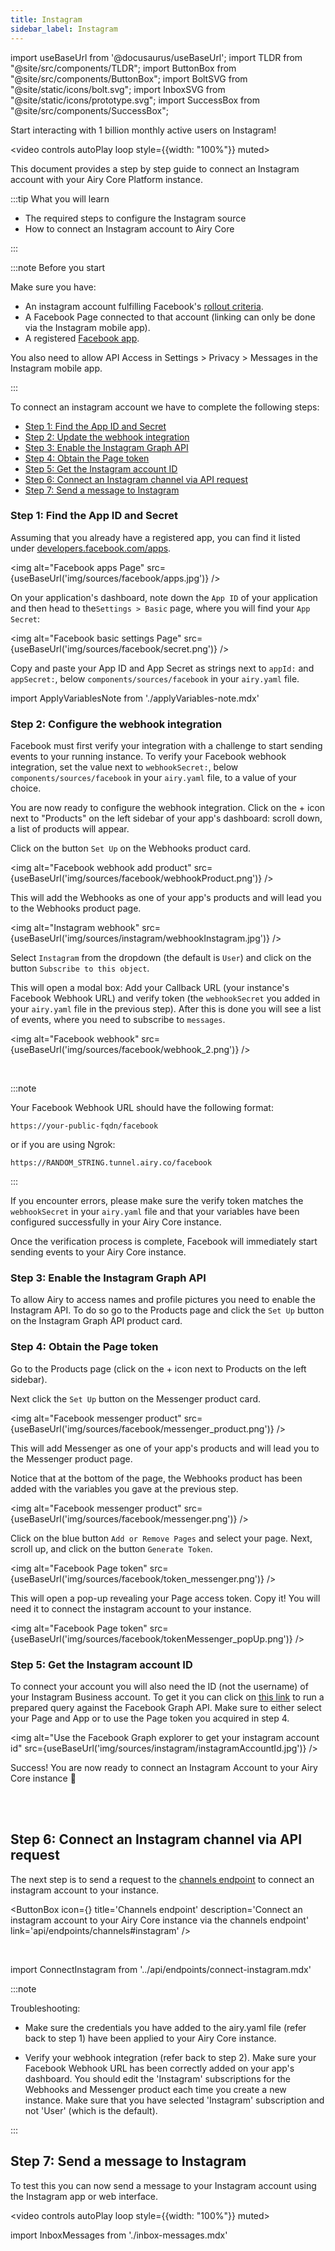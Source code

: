 ```yaml
---
title: Instagram
sidebar_label: Instagram
---
```


import useBaseUrl from '@docusaurus/useBaseUrl';
import TLDR from "@site/src/components/TLDR";
import ButtonBox from "@site/src/components/ButtonBox";
import BoltSVG from "@site/static/icons/bolt.svg";
import InboxSVG from "@site/static/icons/prototype.svg";
import SuccessBox from "@site/src/components/SuccessBox";

<TLDR>

Start interacting with 1 billion monthly active users on Instagram!

</TLDR>

<video controls autoPlay loop style={{width: "100%"}} muted>

<source src="https://s3.amazonaws.com/assets.airy.co/docs/instagram.mp4" type="video/mp4"/>  
 <source src="https://s3.amazonaws.com/assets.airy.co/docs/instagram.webm" type="video/webm"/>
</video>

This document provides a step by step guide to connect an Instagram account with your Airy
Core Platform instance.

:::tip What you will learn

- The required steps to configure the Instagram source
- How to connect an Instagram account to Airy Core

:::

:::note Before you start

Make sure you have:

- An instagram account fulfilling Facebook's [rollout criteria](https://developers.facebook.com/docs/messenger-platform/instagram/rollout).
- A Facebook Page connected to that account (linking can only be done via the Instagram mobile app).
- A registered [Facebook app](https://developers.facebook.com/docs/apps#register).

You also need to allow API Access in Settings > Privacy > Messages in the Instagram mobile app.

:::

To connect an instagram account we have to complete the following steps:

- [Step 1: Find the App ID and Secret](#step-1-find-the-app-id-and-secret)
- [Step 2: Update the webhook integration](#step-2-configure-the-webhook-integration)
- [Step 3: Enable the Instagram Graph API](#step-3-enable-the-instagram-graph-api)
- [Step 4: Obtain the Page token](#step-4-obtain-the-page-token)
- [Step 5: Get the Instagram account ID](#step-5-get-the-instagram-account-id)
- [Step 6: Connect an Instagram channel via API request](#step-6-connect-an-instagram-channel-via-api-request)
- [Step 7: Send a message to Instagram](#step-7-send-a-message-to-instagram)

### Step 1: Find the App ID and Secret

Assuming that you already have a registered app, you can find it listed under [developers.facebook.com/apps](https://developers.facebook.com/apps/).

<img alt="Facebook apps Page" src={useBaseUrl('img/sources/facebook/apps.jpg')} />

On your application's dashboard, note down the `App ID` of your application and then head to the`Settings > Basic` page, where you will find your `App Secret`:

<img alt="Facebook basic settings Page" src={useBaseUrl('img/sources/facebook/secret.png')} />

Copy and paste your App ID and App Secret as strings next to `appId:` and `appSecret:`, below `components/sources/facebook` in your `airy.yaml` file.

import ApplyVariablesNote from './applyVariables-note.mdx'

<ApplyVariablesNote />

### Step 2: Configure the webhook integration

Facebook must first verify your integration with a challenge to start sending events to your running instance. To verify your Facebook webhook integration, set the value next to `webhookSecret:`, below `components/sources/facebook` in your `airy.yaml` file, to a value of your choice.

You are now ready to configure the webhook integration. Click on the + icon next to "Products" on the left sidebar of your app's dashboard: scroll down, a list of products will appear.

Click on the button `Set Up` on the Webhooks product card.

<img alt="Facebook webhook add product" src={useBaseUrl('img/sources/facebook/webhookProduct.png')} />

This will add the Webhooks as one of your app's products and will lead you to the Webhooks product page.

<img alt="Instagram webhook" src={useBaseUrl('img/sources/instagram/webhookInstagram.jpg')} />

Select `Instagram` from the dropdown (the default is `User`) and click on the button `Subscribe to this object`.

This will open a modal box: Add your Callback URL (your instance's Facebook Webhook URL) and verify token (the `webhookSecret` you added in your `airy.yaml` file in the previous step). After this is done you will see a list of events, where you need to subscribe to `messages`.

<img alt="Facebook webhook" src={useBaseUrl('img/sources/facebook/webhook_2.png')} />

<br />

:::note

Your Facebook Webhook URL should have the following format:

```
https://your-public-fqdn/facebook
```

or if you are using Ngrok:

```
https://RANDOM_STRING.tunnel.airy.co/facebook
```

:::

If you encounter errors, please make sure the verify token matches the
`webhookSecret` in your `airy.yaml` file and that your variables have been
configured successfully in your Airy Core instance.

<ApplyVariablesNote />

Once the verification process is complete, Facebook will immediately
start sending events to your Airy Core instance.

### Step 3: Enable the Instagram Graph API

To allow Airy to access names and profile pictures you need to enable the Instagram API. To do so go to the Products page and click the `Set Up` button on the Instagram Graph API product card.

### Step 4: Obtain the Page token

Go to the Products page (click on the + icon next to Products on the left sidebar).

Next click the `Set Up` button on the Messenger product card.

<img alt="Facebook messenger product" src={useBaseUrl('img/sources/facebook/messenger_product.png')} />

This will add Messenger as one of your app's products and will lead you to the Messenger product page.

Notice that at the bottom of the page, the Webhooks product has been added with the variables you gave at the previous step.

<img alt="Facebook messenger product" src={useBaseUrl('img/sources/facebook/messenger.png')} />

Click on the blue button `Add or Remove Pages` and select your page. Next, scroll up, and click on the button `Generate Token`.

<img alt="Facebook Page token" src={useBaseUrl('img/sources/facebook/token_messenger.png')} />

This will open a pop-up revealing your Page access token. Copy it! You will need it to connect the instagram account to your instance.

<img alt="Facebook Page token" src={useBaseUrl('img/sources/facebook/tokenMessenger_popUp.png')} />

### Step 5: Get the Instagram account ID

To connect your account you will also need the ID (not the username) of your Instagram Business account. To get
it you can click on [this link](https://developers.facebook.com/tools/explorer/?method=GET&path=me%3Ffields%3Dinstagram_business_account&version=v11.0) to run a prepared query against the Facebook Graph API. Make sure
to either select your Page and App or to use the Page token you acquired in step 4.

<img alt="Use the Facebook Graph explorer to get your instagram account id" src={useBaseUrl('img/sources/instagram/instagramAccountId.jpg')} />

<SuccessBox>

Success! You are now ready to connect an Instagram Account to your Airy Core instance 🎉

</SuccessBox>

<br />
<br />

## Step 6: Connect an Instagram channel via API request

The next step is to send a request to the [channels endpoint](/api/endpoints/channels#instagram) to connect an instagram account to your instance.

<ButtonBox
icon={<BoltSVG />}
title='Channels endpoint'
description='Connect an instagram account to your Airy Core instance via the channels endpoint'
link='api/endpoints/channels#instagram'
/>

<br />

import ConnectInstagram from '../api/endpoints/connect-instagram.mdx'

<ConnectInstagram />

:::note

Troubleshooting:

- Make sure the credentials you have added to the airy.yaml file (refer back to step 1) have been applied to your Airy Core instance.

- Verify your webhook integration (refer back to step 2). Make sure your Facebook Webhook URL has been correctly added on your app's dashboard. You should edit the 'Instagram' subscriptions for the Webhooks and Messenger product each time you create a new instance. Make sure that you have selected 'Instagram' subscription and not 'User' (which is the default).

:::

## Step 7: Send a message to Instagram

To test this you can now send a message to your Instagram account using the Instagram app or web interface.

<video controls autoPlay loop style={{width: "100%"}} muted>

<source src="https://s3.amazonaws.com/assets.airy.co/docs/instagram.mp4" type="video/mp4"/>  
 <source src="https://s3.amazonaws.com/assets.airy.co/docs/instagram.webm" type="video/webm"/>
</video>

import InboxMessages from './inbox-messages.mdx'

<InboxMessages />
